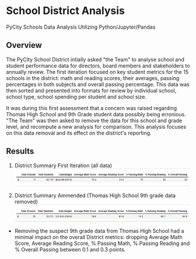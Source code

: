 # School District Analysis
PyCity Schools Data Analysis Utilizing Python/Jupyter/Pandas

## Overview

The PyCity School District intially asked "the Team" to analyse school and student performance data for directors, board members and stakeholders to annually review. The
first iteration focused on key student metrics for the 15 schools in the district: math and reading scores, their averages, passing percentages in both subjects and
overall passing percentage. This data was then sorted and presented into formats for review by individual school, school type, school spending per student and school
size.

It was during this first assessment that a concern was raised regarding Thomas High School and 9th Grade student data possibly being erronious. "The Team" was then 
asked to remove the data for this school and grade level, and recompute a new analysis for comparison. This analysis focuses on this data removal and its effect on
the district's reporting.

## Results
1. District Summary First Iteration (all data)
![District Summary First Iteration (all data)](/Resources/figure03.png)

2. District Summary Ammended (Thomas High School 9th grade data removed)
![District Summary Ammended](/Resources/figure04.png)

* Removing the suspect 9th grade data from Thomas High School had a minimal impact on the overall District metrics: dropping Average Math Score, Average Reading Score, % Passing Math, % Passing Reading and % Overall Passing between 0.1 and 0.3 points.
